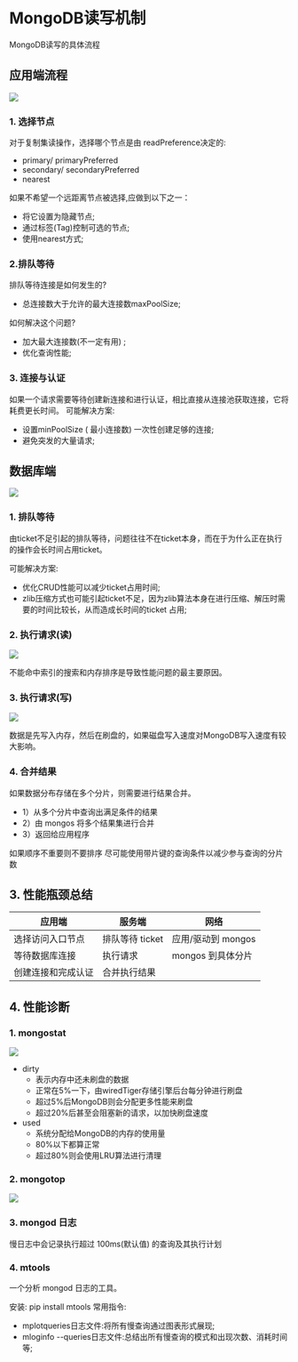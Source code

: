 # MongoDB读写机制

MongoDB读写的具体流程



## 应用端流程

![](assets/app-end.png)



### 1. 选择节点

对于复制集读操作，选择哪个节点是由
readPreference决定的:

*  primary/ primaryPreferred
* secondary/ secondaryPreferred
*   nearest

  如果不希望一个远距离节点被选择,应做到以下之一：

* 将它设置为隐藏节点;
*  通过标签(Tag)控制可选的节点;
* 使用nearest方式;

  

### 2.排队等待

排队等待连接是如何发生的?

* 总连接数大于允许的最大连接数maxPoolSize;

如何解决这个问题?

*   加大最大连接数(不一定有用) ;
*   优化查询性能;

### 3. 连接与认证

如果一个请求需要等待创建新连接和进行认证，相比直接从连接池获取连接，它将耗费更长时间。
可能解决方案:

* 设置minPoolSize ( 最小连接数) 一次性创建足够的连接; 
* 避免突发的大量请求;



## 数据库端



![](assets/db-end.png)



### 1. 排队等待

由ticket不足引起的排队等待，问题往往不在ticket本身，而在于为什么正在执行的操作会长时间占用ticket。

可能解决方案:

* 优化CRUD性能可以减少ticket占用时间;
* zlib压缩方式也可能引起ticket不足，因为zlib算法本身在进行压缩、解压时需要的时间比较长，从而造成长时间的ticket 占用;



### 2. 执行请求(读)

![](assets/db-read-req.png)

不能命中索引的搜索和内存排序是导致性能问题的最主要原因。



### 3. 执行请求(写)

![](assets/db-write-req.png)



数据是先写入内存，然后在刷盘的，如果磁盘写入速度对MongoDB写入速度有较大影响。



### 4. 合并结果

如果数据分布存储在多个分片，则需要进行结果合并。

* 1）从多个分片中查询出满足条件的结果
* 2）由 mongos 将多个结果集进行合并
* 3）返回给应用程序

如果顺序不重要则不要排序
尽可能使用带片键的查询条件以减少参与查询的分片数



## 3. 性能瓶颈总结

| 应用端             | 服务端          | 网络               |
| ------------------ | --------------- | ------------------ |
| 选择访问入口节点   | 排队等待 ticket | 应用/驱动到 mongos |
| 等待数据库连接     | 执行请求        | mongos 到具体分片  |
| 创建连接和完成认证 | 合并执行结果    |                    |



## 4. 性能诊断

### 1. mongostat

![](assets/mongostat.png)



* dirty
  * 表示内存中还未刷盘的数据
  * 正常在5%一下，由wiredTiger存储引擎后台每分钟进行刷盘
  * 超过5%后MongoDB则会分配更多性能来刷盘
  * 超过20%后甚至会阻塞新的请求，以加快刷盘速度
* used
  * 系统分配给MongoDB的内存的使用量
  * 80%以下都算正常
  * 超过80%则会使用LRU算法进行清理





### 2. mongotop

![](assets/mongotop.png)





### 3. mongod 日志

慢日志中会记录执行超过 100ms(默认值) 的查询及其执行计划



### 4. mtools

一个分析 mongod 日志的工具。

安装: pip install mtools
常用指令:

* mplotqueries日志文件:将所有慢查询通过图表形式展现;
* mloginfo --queries日志文件:总结出所有慢查询的模式和出现次数、消耗时间等;





